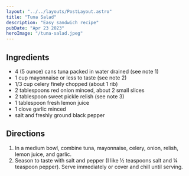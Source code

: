 ```yaml
---
layout: "../../layouts/PostLayout.astro"
title: "Tuna Salad"
description: "Easy sandwich recipe"
pubDate: "Apr 23 2023"
heroImage: "/tuna-salad.jpeg"
---
```


## Ingredients

-   4 (5 ounce) cans tuna packed in water drained (see note 1)
-   1 cup mayonnaise or less to taste (see note 2)
-   1/3 cup celery finely chopped (about 1 rib)
-   2 tablespoons red onion minced, about 2 small slices
-   2 tablespoon sweet pickle relish (see note 3)
-   1 tablespoon fresh lemon juice
-   1 clove garlic minced
-   salt and freshly ground black pepper

## Directions

1. In a medium bowl, combine tuna, mayonnaise, celery, onion, relish, lemon juice, and garlic.
2. Season to taste with salt and pepper (I like ½ teaspoons salt and ¼ teaspoon pepper). Serve immediately or cover and chill until serving.
